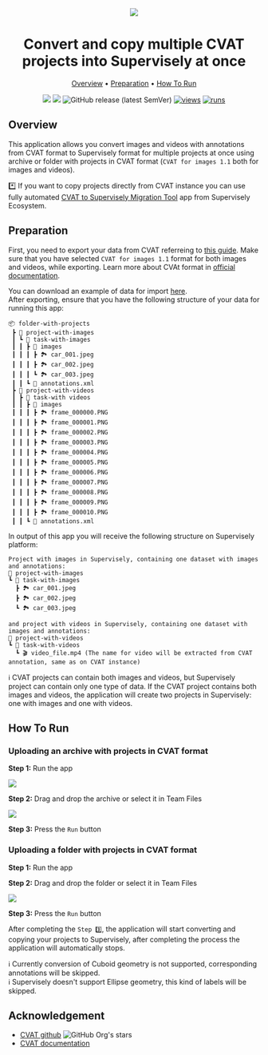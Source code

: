<div align="center" markdown>
<img src="https://github-production-user-asset-6210df.s3.amazonaws.com/118521851/281444746-cf7e34e0-6fd6-4ffb-9db0-50c4d8170fe9.png"/>

# Convert and copy multiple CVAT projects into Supervisely at once

<p align="center">
  <a href="#Overview">Overview</a> •
  <a href="#Preparation">Preparation</a> •
  <a href="#How-To-Run">How To Run</a>
</p>

[![](https://img.shields.io/badge/supervisely-ecosystem-brightgreen)](https://ecosystem.supervise.ly/apps/supervisely-ecosystem/cvat-to-sly/import_cvat)
[![](https://img.shields.io/badge/slack-chat-green.svg?logo=slack)](https://supervise.ly/slack)
![GitHub release (latest SemVer)](https://img.shields.io/github/v/release/supervisely-ecosystem/cvat-to-sly)
[![views](https://app.supervise.ly/img/badges/views/supervisely-ecosystem/cvat-to-sly/import_cvat.png)](https://supervise.ly)
[![runs](https://app.supervise.ly/img/badges/runs/supervisely-ecosystem/cvat-to-sly/import_cvat.png)](https://supervise.ly)

</div>

## Overview

This application allows you convert images and videos with annotations from CVAT format to Supervisely format for multiple projects at once using archive or folder with projects in CVAT format (`CVAT for images 1.1` both for images and videos).<br>

\*️⃣ If you want to copy projects directly from CVAT instance you can use fully automated [CVAT to Supervisely Migration Tool](https://ecosystem.supervisely.com/apps/cvat-to-sly/migration_tool) app from Supervisely Ecosystem.<br>

## Preparation

First, you need to export your data from CVAT referreing to [this guide](https://opencv.github.io/cvat/docs/getting_started/#export-dataset). Make sure that you have selected `CVAT for images 1.1` format for both images and videos, while exporting. Learn more about CVAt format in [official documentation](https://opencv.github.io/cvat/docs/manual/advanced/formats/format-cvat/#cvat-for-videos-export).<br>

You can download an example of data for import [here](https://github.com/supervisely-ecosystem/cvat-to-sly/files/12782004/cvat_examples.zip).<br>
After exporting, ensure that you have the following structure of your data for running this app:

```text
📦 folder-with-projects
 ┣ 📂 project-with-images
 ┃ ┗ 📂 task-with-images
 ┃ ┃ ┣ 📂 images
 ┃ ┃ ┃ ┣ 🏞️ car_001.jpeg
 ┃ ┃ ┃ ┣ 🏞️ car_002.jpeg
 ┃ ┃ ┃ ┗ 🏞️ car_003.jpeg
 ┃ ┃ ┗ 📄 annotations.xml
 ┣ 📂 project-with-videos
 ┃ ┣ 📂 task-with videos
 ┃ ┃ ┣ 📂 images
 ┃ ┃ ┃ ┣ 🏞️ frame_000000.PNG
 ┃ ┃ ┃ ┣ 🏞️ frame_000001.PNG
 ┃ ┃ ┃ ┣ 🏞️ frame_000002.PNG
 ┃ ┃ ┃ ┣ 🏞️ frame_000003.PNG
 ┃ ┃ ┃ ┣ 🏞️ frame_000004.PNG
 ┃ ┃ ┃ ┣ 🏞️ frame_000005.PNG
 ┃ ┃ ┃ ┣ 🏞️ frame_000006.PNG
 ┃ ┃ ┃ ┣ 🏞️ frame_000007.PNG
 ┃ ┃ ┃ ┣ 🏞️ frame_000008.PNG
 ┃ ┃ ┃ ┣ 🏞️ frame_000009.PNG
 ┃ ┃ ┃ ┣ 🏞️ frame_000010.PNG
 ┃ ┃ ┗ 📄 annotations.xml
```

In output of this app you will receive the following structure on Supervisely platform:

```text
Project with images in Supervisely, containing one dataset with images and annotations:
📂 project-with-images
┗ 📂 task-with-images
  ┣ 🏞️ car_001.jpeg
  ┣ 🏞️ car_002.jpeg
  ┗ 🏞️ car_003.jpeg

and project with videos in Supervisely, containing one dataset with images and annotations:
📂 project-with-videos
┗ 📂 task-with-videos
  ┗ 🎬 video_file.mp4 (The name for video will be extracted from CVAT annotation, same as on CVAT instance)

```

ℹ️ CVAT projects can contain both images and videos, but Supervisely project can contain only one type of data. If the CVAT project contains both images and videos, the application will create two projects in Supervisely: one with images and one with videos.<br>

## How To Run

### Uploading an archive with projects in CVAT format

**Step 1:** Run the app<br>

<img src="https://github-production-user-asset-6210df.s3.amazonaws.com/118521851/271954839-e180b28e-def0-4e74-943b-2f65e0f229a9.png"/><br>

**Step 2:** Drag and drop the archive or select it in Team Files<br>

<img src="https://github-production-user-asset-6210df.s3.amazonaws.com/118521851/271954855-5ac6809d-6663-44cb-b027-8c2ea26d8303.png"/><br>

**Step 3:** Press the `Run` button<br>

### Uploading a folder with projects in CVAT format

**Step 1:** Run the app<br>

**Step 2:** Drag and drop the folder or select it in Team Files<br>

<img src="https://github-production-user-asset-6210df.s3.amazonaws.com/118521851/271954859-b0455c99-c59c-481b-8793-caf02f308a64.png"/><br>

**Step 3:** Press the `Run` button<br>

After completing the `Step 3️⃣`, the application will start converting and copying your projects to Supervisely, after completing the process the application will automatically stops.<br>

ℹ️ Currently conversion of Cuboid geometry is not supported, corresponding annotations will be skipped.<br>
ℹ️ Supervisely doesn't support Ellipse geometry, this kind of labels will be skipped.<br>

## Acknowledgement

- [CVAT github](https://github.com/opencv/cvat) ![GitHub Org's stars](https://img.shields.io/github/stars/opencv/cvat?style=social)
- [CVAT documentation](https://opencv.github.io/cvat/docs/)
